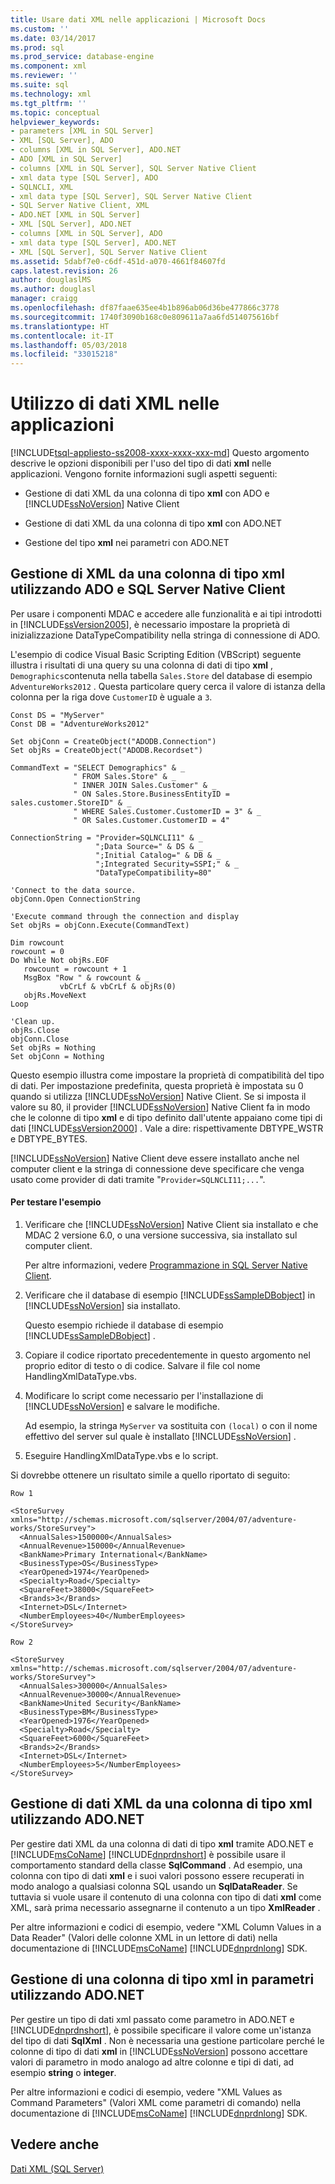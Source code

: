 ```yaml
---
title: Usare dati XML nelle applicazioni | Microsoft Docs
ms.custom: ''
ms.date: 03/14/2017
ms.prod: sql
ms.prod_service: database-engine
ms.component: xml
ms.reviewer: ''
ms.suite: sql
ms.technology: xml
ms.tgt_pltfrm: ''
ms.topic: conceptual
helpviewer_keywords:
- parameters [XML in SQL Server]
- XML [SQL Server], ADO
- columns [XML in SQL Server], ADO.NET
- ADO [XML in SQL Server]
- columns [XML in SQL Server], SQL Server Native Client
- xml data type [SQL Server], ADO
- SQLNCLI, XML
- xml data type [SQL Server], SQL Server Native Client
- SQL Server Native Client, XML
- ADO.NET [XML in SQL Server]
- XML [SQL Server], ADO.NET
- columns [XML in SQL Server], ADO
- xml data type [SQL Server], ADO.NET
- XML [SQL Server], SQL Server Native Client
ms.assetid: 5dabf7e0-c6df-451d-a070-4661f84607fd
caps.latest.revision: 26
author: douglaslMS
ms.author: douglasl
manager: craigg
ms.openlocfilehash: df87faae635ee4b1b896ab06d36be477866c3778
ms.sourcegitcommit: 1740f3090b168c0e809611a7aa6fd514075616bf
ms.translationtype: HT
ms.contentlocale: it-IT
ms.lasthandoff: 05/03/2018
ms.locfileid: "33015218"
---
```

# <a name="use-xml-data-in-applications"></a>Utilizzo di dati XML nelle applicazioni
[!INCLUDE[tsql-appliesto-ss2008-xxxx-xxxx-xxx-md](../../includes/tsql-appliesto-ss2008-xxxx-xxxx-xxx-md.md)]
  Questo argomento descrive le opzioni disponibili per l'uso del tipo di dati **xml** nelle applicazioni. Vengono fornite informazioni sugli aspetti seguenti:  
  
-   Gestione di dati XML da una colonna di tipo **xml** con ADO e [!INCLUDE[ssNoVersion](../../includes/ssnoversion-md.md)] Native Client  
  
-   Gestione di dati XML da una colonna di tipo **xml** con ADO.NET  
  
-   Gestione del tipo **xml** nei parametri con ADO.NET  
  
## <a name="handling-xml-from-an-xml-type-column-by-using-ado-and-sql-server-native-client"></a>Gestione di XML da una colonna di tipo xml utilizzando ADO e SQL Server Native Client  
 Per usare i componenti MDAC e accedere alle funzionalità e ai tipi introdotti in [!INCLUDE[ssVersion2005](../../includes/ssversion2005-md.md)], è necessario impostare la proprietà di inizializzazione DataTypeCompatibility nella stringa di connessione di ADO.  
  
 L'esempio di codice Visual Basic Scripting Edition (VBScript) seguente illustra i risultati di una query su una colonna di dati di tipo **xml** , `Demographics`contenuta nella tabella `Sales.Store` del database di esempio `AdventureWorks2012` . Questa particolare query cerca il valore di istanza della colonna per la riga dove `CustomerID` è uguale a `3`.  
  
```  
Const DS = "MyServer"  
Const DB = "AdventureWorks2012"  
  
Set objConn = CreateObject("ADODB.Connection")  
Set objRs = CreateObject("ADODB.Recordset")  
  
CommandText = "SELECT Demographics" & _  
              " FROM Sales.Store" & _  
              " INNER JOIN Sales.Customer" & _  
              " ON Sales.Store.BusinessEntityID = sales.customer.StoreID" & _  
              " WHERE Sales.Customer.CustomerID = 3" & _  
              " OR Sales.Customer.CustomerID = 4"  
  
ConnectionString = "Provider=SQLNCLI11" & _  
                   ";Data Source=" & DS & _  
                   ";Initial Catalog=" & DB & _  
                   ";Integrated Security=SSPI;" & _  
                   "DataTypeCompatibility=80"  
  
'Connect to the data source.  
objConn.Open ConnectionString  
  
'Execute command through the connection and display  
Set objRs = objConn.Execute(CommandText)  
  
Dim rowcount  
rowcount = 0  
Do While Not objRs.EOF  
   rowcount = rowcount + 1  
   MsgBox "Row " & rowcount & _  
           vbCrLf & vbCrLf & objRs(0)  
   objRs.MoveNext  
Loop  
  
'Clean up.  
objRs.Close  
objConn.Close  
Set objRs = Nothing  
Set objConn = Nothing  
```  
  
 Questo esempio illustra come impostare la proprietà di compatibilità del tipo di dati. Per impostazione predefinita, questa proprietà è impostata su 0 quando si utilizza [!INCLUDE[ssNoVersion](../../includes/ssnoversion-md.md)] Native Client. Se si imposta il valore su 80, il provider [!INCLUDE[ssNoVersion](../../includes/ssnoversion-md.md)] Native Client fa in modo che le colonne di tipo **xml** e di tipo definito dall'utente appaiano come tipi di dati [!INCLUDE[ssVersion2000](../../includes/ssversion2000-md.md)] . Vale a dire: rispettivamente DBTYPE_WSTR e DBTYPE_BYTES.  
  
 [!INCLUDE[ssNoVersion](../../includes/ssnoversion-md.md)] Native Client deve essere installato anche nel computer client e la stringa di connessione deve specificare che venga usato come provider di dati tramite "`Provider=SQLNCLI11;...`".  
  
#### <a name="to-test-this-example"></a>Per testare l'esempio  
  
1.  Verificare che [!INCLUDE[ssNoVersion](../../includes/ssnoversion-md.md)] Native Client sia installato e che MDAC 2 versione 6.0, o una versione successiva, sia installato sul computer client.  
  
     Per altre informazioni, vedere [Programmazione in SQL Server Native Client](../../relational-databases/native-client/sql-server-native-client-programming.md).  
  
2.  Verificare che il database di esempio [!INCLUDE[ssSampleDBobject](../../includes/sssampledbobject-md.md)] in [!INCLUDE[ssNoVersion](../../includes/ssnoversion-md.md)] sia installato.  
  
     Questo esempio richiede il database di esempio [!INCLUDE[ssSampleDBobject](../../includes/sssampledbobject-md.md)] .  
  
3.  Copiare il codice riportato precedentemente in questo argomento nel proprio editor di testo o di codice. Salvare il file col nome HandlingXmlDataType.vbs.  
  
4.  Modificare lo script come necessario per l'installazione di [!INCLUDE[ssNoVersion](../../includes/ssnoversion-md.md)] e salvare le modifiche.  
  
     Ad esempio, la stringa `MyServer` va sostituita con `(local)` o con il nome effettivo del server sul quale è installato [!INCLUDE[ssNoVersion](../../includes/ssnoversion-md.md)] .  
  
5.  Eseguire HandlingXmlDataType.vbs e lo script.  
  
 Si dovrebbe ottenere un risultato simile a quello riportato di seguito:  
  
```  
Row 1  
  
<StoreSurvey xmlns="http://schemas.microsoft.com/sqlserver/2004/07/adventure-works/StoreSurvey">  
  <AnnualSales>1500000</AnnualSales>  
  <AnnualRevenue>150000</AnnualRevenue>  
  <BankName>Primary International</BankName>  
  <BusinessType>OS</BusinessType>  
  <YearOpened>1974</YearOpened>  
  <Specialty>Road</Specialty>  
  <SquareFeet>38000</SquareFeet>  
  <Brands>3</Brands>  
  <Internet>DSL</Internet>  
  <NumberEmployees>40</NumberEmployees>  
</StoreSurvey>  
  
Row 2  
  
<StoreSurvey xmlns="http://schemas.microsoft.com/sqlserver/2004/07/adventure-works/StoreSurvey">  
  <AnnualSales>300000</AnnualSales>  
  <AnnualRevenue>30000</AnnualRevenue>  
  <BankName>United Security</BankName>  
  <BusinessType>BM</BusinessType>  
  <YearOpened>1976</YearOpened>  
  <Specialty>Road</Specialty>  
  <SquareFeet>6000</SquareFeet>  
  <Brands>2</Brands>  
  <Internet>DSL</Internet>  
  <NumberEmployees>5</NumberEmployees>  
</StoreSurvey>  
```  
  
## <a name="handling-xml-from-an-xml-type-column-by-using-adonet"></a>Gestione di dati XML da una colonna di tipo xml utilizzando ADO.NET  
 Per gestire dati XML da una colonna di dati di tipo **xml** tramite ADO.NET e [!INCLUDE[msCoName](../../includes/msconame-md.md)] [!INCLUDE[dnprdnshort](../../includes/dnprdnshort-md.md)] è possibile usare il comportamento standard della classe **SqlCommand** . Ad esempio, una colonna con tipo di dati **xml** e i suoi valori possono essere recuperati in modo analogo a qualsiasi colonna SQL usando un **SqlDataReader**. Se tuttavia si vuole usare il contenuto di una colonna con tipo di dati **xml** come XML, sarà prima necessario assegnarne il contenuto a un tipo **XmlReader** .  
  
 Per altre informazioni e codici di esempio, vedere "XML Column Values in a Data Reader" (Valori delle colonne XML in un lettore di dati) nella documentazione di [!INCLUDE[msCoName](../../includes/msconame-md.md)] [!INCLUDE[dnprdnlong](../../includes/dnprdnlong-md.md)] SDK.  
  
## <a name="handling-an-xml-type-column-in-parameters-by-using-adonet"></a>Gestione di una colonna di tipo xml in parametri utilizzando ADO.NET  
 Per gestire un tipo di dati xml passato come parametro in ADO.NET e [!INCLUDE[dnprdnshort](../../includes/dnprdnshort-md.md)], è possibile specificare il valore come un'istanza del tipo di dati **SqlXml** . Non è necessaria una gestione particolare perché le colonne di tipo di dati **xml** in [!INCLUDE[ssNoVersion](../../includes/ssnoversion-md.md)] possono accettare valori di parametro in modo analogo ad altre colonne e tipi di dati, ad esempio **string** o **integer**.  
  
 Per altre informazioni e codici di esempio, vedere "XML Values as Command Parameters" (Valori XML come parametri di comando) nella documentazione di [!INCLUDE[msCoName](../../includes/msconame-md.md)] [!INCLUDE[dnprdnlong](../../includes/dnprdnlong-md.md)] SDK.  
  
## <a name="see-also"></a>Vedere anche  
 [Dati XML &#40;SQL Server&#41;](../../relational-databases/xml/xml-data-sql-server.md)  
  
  
